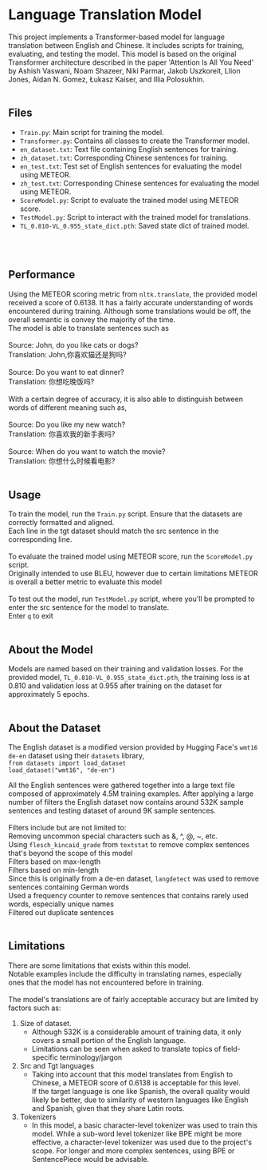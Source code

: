 # Language Translation Model

This project implements a Transformer-based model for language translation between English and Chinese. It includes scripts for training, evaluating, and testing the model.
This model is based on the original Transformer architecture described in the paper 'Attention Is All You Need' by Ashish Vaswani, 
Noam Shazeer, Niki Parmar, Jakob Uszkoreit, Llion Jones, Aidan N. Gomez, Łukasz Kaiser, and Illia Polosukhin.
<br>
<br>

## Files

- `Train.py`: Main script for training the model.
- `Transformer.py`: Contains all classes to create the Transformer model.
- `en_dataset.txt`: Text file containing English sentences for training.
- `zh_dataset.txt`: Corresponding Chinese sentences for training.
- `en_test.txt`: Test set of English sentences for evaluating the model using METEOR.
- `zh_test.txt`: Corresponding Chinese sentences for evaluating the model using METEOR.
- `ScoreModel.py`: Script to evaluate the trained model using METEOR score.
- `TestModel.py`: Script to interact with the trained model for translations.
- `TL_0.810-VL_0.955_state_dict.pth`: Saved state dict of trained model.
<br>
<br>

## Performance 
Using the METEOR scoring metric from `nltk.translate`, the provided model received a score of 0.6138. 
It has a fairly accurate understanding of words encountered during training. 
Although some translations would be off, the overall semantic is convey the majority of the time.
<br>
The model is able to translate sentences such as 
<br>
<br>
Source:        John, do you like cats or dogs?
<br>
Translation:   John,你喜欢猫还是狗吗?
<br>
<br>
Source:        Do you want to eat dinner?
<br>
Translation:   你想吃晚饭吗?
<br>
<br>
With a certain degree of accuracy, it is also able to distinguish between words of different meaning such as, 
<br>
<br>
Source:        Do you like my new watch?
<br>
Translation:   你喜欢我的新手表吗?
<br>
<br>
Source:        When do you want to watch the movie?
<br>
Translation:   你想什么时候看电影?
<br>
<br>

## Usage

To train the model, run the `Train.py` script. Ensure that the datasets are correctly formatted and aligned.
<br>
Each line in the tgt dataset should match the src sentence in the corresponding line. 
<br>
<br>
To evaluate the trained model using METEOR score, run the `ScoreModel.py` script.
<br>
Originally intended to use BLEU, however due to certain limitations METEOR is overall a better metric to evaluate this model
<br>
<br>
To test out the model, run `TestModel.py` script, where you'll be prompted to enter the src sentence for the model to translate. 
<br>
Enter `q` to exit
<br>
<br>


## About the Model
Models are named based on their training and validation losses.
For the provided model, `TL_0.810-VL_0.955_state_dict.pth`, the training loss is at 0.810 and validation loss at 0.955 after
training on the dataset for approximately 5 epochs. 
<br>
<br>

## About the Dataset
The English dataset is a modified version provided by Hugging Face's `wmt16 de-en` dataset using their `datasets` library,
<br>`from datasets import load_dataset`
<br>`load_dataset("wmt16", "de-en")`

All the English sentences were gathered together into a large text file composed of approximately 4.5M training examples. 
After applying a large number of filters the English dataset now contains around 532K sample sentences and testing dataset of around 9K sample sentences.
<br>
<br>
Filters include but are not limited to:
<br>
Removing uncommon special characters such as &, ^, @, ~, etc.
<br>
Using `flesch_kincaid_grade` from `textstat` to remove complex sentences that's beyond the scope of this model
<br>
Filters based on max-length
<br>
Filters based on min-length
<br>
Since this is originally from a de-en dataset, `langdetect` was used to remove sentences containing German words
<br>
Used a frequency counter to remove sentences that contains rarely used words, especially unique names
<br>
Filtered out duplicate sentences
<br>
<br>

## Limitations 
There are some limitations that exists within this model.
<br>
Notable examples include the difficulty in translating names, especially ones that the model has not encountered before in training. 
<br>
<br>
The model's translations are of fairly acceptable accuracy but are limited by factors such as:
1. Size of dataset.
   - Although 532K is a considerable amount of training data, it only covers a small portion of the English language.
   - Limitations can be seen when asked to translate topics of field-specific terminology/jargon
2. Src and Tgt languages
   - Taking into account that this model translates from English to Chinese, a METEOR score of 0.6138 is acceptable for this level. <br> If the target language is one like Spanish, the overall quality would likely be better, due to similarity of western languages like English and Spanish, given that they share Latin roots. 
3. Tokenizers
   - In this model, a basic character-level tokenizer was used to train this model. While a sub-word level tokenizer like BPE might be more effective, a character-level tokenizer was used due to the project's scope. For longer and more complex sentences, using BPE or SentencePiece would be advisable.